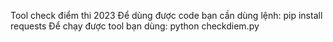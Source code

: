 Tool check điểm thi 2023
Để dùng được code bạn cần dùng lệnh:
pip install requests 
Để chạy được tool bạn dùng: python checkdiem.py
